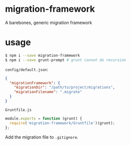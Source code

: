 # migration-framework

A barebones, generic migration framework

# usage

```sh
$ npm i --save migration-framework
$ npm i --save grunt-prompt # grunt cannot do recursion
```

`config/default.json`:

```json
{
  "migrationFramework": {
    "migrationDir": "/path/to/project/migrations",
    "migrationFilename": ".migrate"
  }
}
```

`Gruntfile.js`

```javascript
module.exports = function (grunt) {
  require('migration-framework/Gruntfile')(grunt);
};
```

Add the migration file to `.gitignore`.

